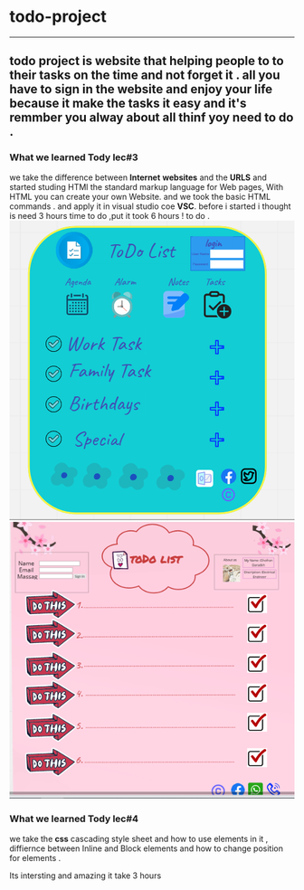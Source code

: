 # todo-project
----

todo project is website that helping people to to their tasks on the time and not forget it .
all you have to sign in the website and enjoy your life because it make the tasks it easy and it's remmber you alway about all thinf yoy need to do .
---
### What we learned Tody lec#3
we take the difference between **Internet** **websites** and the **URLS** 
and started studing HTMl the standard markup language for Web pages, With HTML you can create your own Website.
and we took the basic HTML commands . and apply it in visual studio coe **VSC**.
 before i started i thought is need 3 hours time to do ,put it took 6 hours ! to do .
 ![Alt text](./pic/todo1.PNG)
 ![Alt text](./pic/todo2.PNG)

### What we learned Tody lec#4
we take the **css** cascading style sheet 
and how to use elements in it , diffiernce between Inline and Block elements and how to change position for elements .

Its intersting and amazing it take 3 hours


 